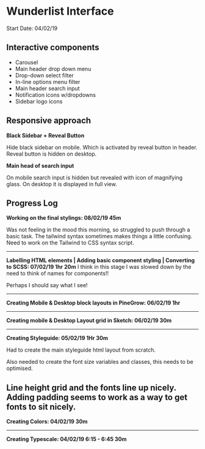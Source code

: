 # Wunderlist Interface

Start Date: 04/02/19

## Interactive components
- Carousel
- Main header drop down menu
- Drop-down select filter
- In-line options menu filter
- Main header search input
- Notification icons w/dropdowns
- Sidebar logo icons

## Responsive approach

**Black Sidebar + Reveal Button**

Hide black sidebar on mobile. Which is activated by reveal button in header. Reveal button is hidden on desktop.

**Main head of search input**

On mobile search input is hidden but revealed with icon of magnifying glass. On desktop it is displayed in full view.

## Progress Log
**Working on the final stylings: 08/02/19 45m**

Was not feeling in the mood this morning, so struggled to push through a basic task. The tailwind 
syntax sometimes makes things a little confusing. Need to work on the Tailwind to CSS syntax script.

---

**Labelling HTML elements | Adding basic component styling | Converting to SCSS: 07/02/19 1hr 20m**
I think in this stage I was slowed down by the need to think of names for components!!

Perhaps I should say what I see!

---

**Creating Mobile & Desktop block layouts in PineGrow: 06/02/19 1hr**

---

**Creating mobile & Desktop Layout grid in Sketch: 06/02/19 30m**

---

**Creating Styleguide: 05/02/19 1Hr 30m**

Had to create the main styleguide html layout from scratch.

Also needed to create the font size variables and classes, this needs to be optimised.

Line height grid and the fonts line up nicely. Adding padding seems to work as a way to get fonts
to sit nicely.
----
**Creating Colors: 04/02/19 30m**

----
**Creating Typescale: 04/02/19 6:15 - 6:45 30m**

